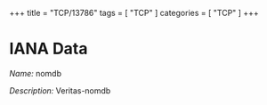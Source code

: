 +++
title = "TCP/13786"
tags = [ "TCP" ]
categories = [ "TCP" ]
+++

# IANA Data

_Name:_ nomdb

_Description:_ Veritas-nomdb

